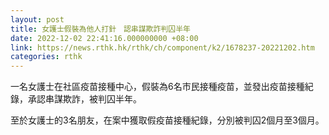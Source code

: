 ```yaml
---
layout: post
title: 女護士假裝為他人打針　認串謀欺詐判囚半年
date: 2022-12-02 22:41:16.000000000 +08:00
link: https://news.rthk.hk/rthk/ch/component/k2/1678237-20221202.htm
categories: rthk
---
```


一名女護士在社區疫苗接種中心，假裝為6名市民接種疫苗，並發出疫苗接種紀錄，承認串謀欺詐，被判囚半年。

至於女護士的3名朋友，在案中獲取假疫苗接種紀錄，分別被判囚2個月至3個月。
